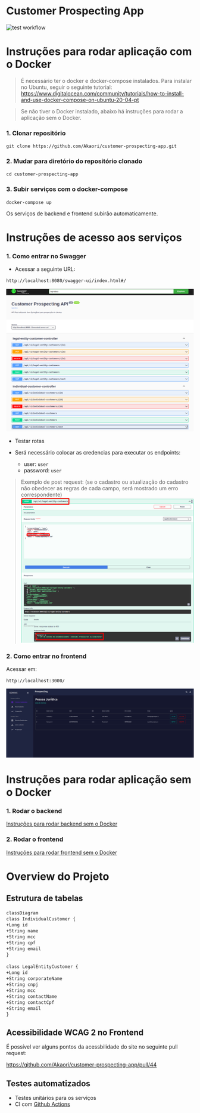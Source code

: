 # Customer Prospecting App

![test workflow](https://github.com/Akaori/customer-prospecting-app/actions/workflows/test.yaml/badge.svg)


# Instruções para rodar aplicação com o Docker

> É necessário ter o docker e docker-compose instalados. Para instalar no Ubuntu, seguir o seguinte tutorial: 
> https://www.digitalocean.com/community/tutorials/how-to-install-and-use-docker-compose-on-ubuntu-20-04-pt


> Se não tiver o Docker instalado, abaixo há instruções para rodar a aplicação sem o Docker.

### 1. Clonar repositório

```
git clone https://github.com/Akaori/customer-prospecting-app.git

```

### 2. Mudar para diretório do repositório clonado

```
cd customer-prospecting-app
```

### 3. Subir serviços com o docker-compose

```
docker-compose up
```

Os serviços de backend e frontend subirão automaticamente.

# Instruções de acesso aos serviços

### 1. Como entrar no Swagger

- Acessar a seguinte URL:

```
http://localhost:8080/swagger-ui/index.html#/
```

![swagger.png](images/swagger.png)

- Testar rotas

- Será necessário colocar as credencias para executar os endpoints:

  - user: `user`
  - password: `user`

> Exemplo de post request: (se o cadastro ou atualização do cadastro não obedecer as regras de cada campo, será mostrado um erro correspondente)
![post_request.png](images/post_request.png)


### 2. Como entrar no frontend

Acessar em:

```
http://localhost:3000/
```

![frontend.png](images/frontend.png)


# Instruções para rodar aplicação sem o Docker

### 1. Rodar o backend

[Instruções para rodar backend sem o Docker](https://github.com/Akaori/customer-prospecting-app/tree/main/frontend)

### 2. Rodar o frontend

[Instruções para rodar frontend sem o Docker](https://github.com/Akaori/customer-prospecting-app/tree/main/frontend)


# Overview do Projeto

## Estrutura de tabelas

```mermaid
classDiagram
class IndividualCustomer {
+Long id
+String name
+String mcc
+String cpf
+String email
}

class LegalEntityCustomer {
+Long id
+String corporateName
+String cnpj
+String mcc
+String contactName
+String contactCpf
+String email
}
```

## Acessibilidade WCAG 2 no Frontend

É possível ver alguns pontos da acessbilidade do site no seguinte pull request:

https://github.com/Akaori/customer-prospecting-app/pull/44


## Testes automatizados

- Testes unitários para os serviços
- CI com [Github Actions](https://github.com/Akaori/customer-prospecting-app/actions)